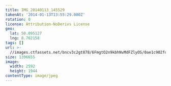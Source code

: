 ```yaml
---
title: IMG_20140113_145529
takenAt: '2014-01-13T13:55:29.000Z'
rotation: 0
license: Attribution-NoDerivs License
geo:
  lat: 50.095127
  lng: 8.762158
tags: []
url: >-
  //images.ctfassets.net/bncv3c2gt878/6FmgtO2n9kbhNvMdFZlyOS/0ae1c902fd16a3525d568f94344d0405/img_20140113_145529_11929914356_o
size: 1396655
image:
  width: 2592
  height: 1944
contentType: image/jpeg
---
```


